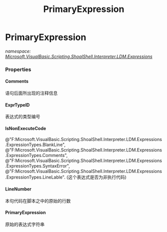 ﻿---
title: PrimaryExpression
---

# PrimaryExpression
_namespace: [Microsoft.VisualBasic.Scripting.ShoalShell.Interpreter.LDM.Expressions](N-Microsoft.VisualBasic.Scripting.ShoalShell.Interpreter.LDM.Expressions.html)_





### Properties

#### Comments
语句后面所出现的注释信息
#### ExprTypeID
表达式的类型编号
#### IsNonExecuteCode
@"F:Microsoft.VisualBasic.Scripting.ShoalShell.Interpreter.LDM.Expressions.ExpressionTypes.BlankLine", @"F:Microsoft.VisualBasic.Scripting.ShoalShell.Interpreter.LDM.Expressions.ExpressionTypes.Comments", 
 @"F:Microsoft.VisualBasic.Scripting.ShoalShell.Interpreter.LDM.Expressions.ExpressionTypes.SyntaxError", @"F:Microsoft.VisualBasic.Scripting.ShoalShell.Interpreter.LDM.Expressions.ExpressionTypes.LineLable".
 (这个表达式是否为非执行代码)
#### LineNumber
本句代码在脚本之中的原始的行数
#### PrimaryExpression
原始的表达式字符串

